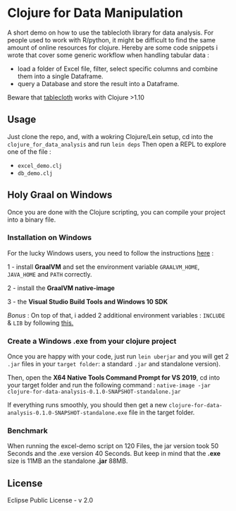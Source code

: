 # Clojure for Data Manipulation

A short demo on how to use the tablecloth library for data analysis.
For people used to work with R/python, it might be difficult to find the same amount of online resources for clojure.
Hereby are some code snippets i wrote that cover some generic workflow when handling tabular data :
- load a folder of Excel file, filter, select specific columns and combine them into a single Dataframe.
- query a Database and store the result into a Dataframe.

Beware that [tablecloth](https://scicloj.github.io/tablecloth/index.html) works with Clojure >1.10


## Usage
Just clone the repo, and, with a wokring Clojure/Lein setup, cd into the `clojure_for_data_analysis` and run `lein deps`
Then open a REPL to explore one of the file :
- `excel_demo.clj`
- `db_demo.clj`


## Holy Graal on Windows
Once you are done with the Clojure scripting, you can compile your project into a binary file.

### Installation on Windows
For the lucky Windows users, you need to follow the instructions [here](https://medium.com/graalvm/using-graalvm-and-native-image-on-windows-10-9954dc071311) :

1 - install **GraalVM** and set the environment variable `GRAALVM_HOME`, `JAVA_HOME` and `PATH` correctly.

2 - install the **GraalVM native-image**

3 -  the **Visual Studio Build Tools and Windows 10 SDK**

*Bonus* : On top of that, i added 2 additional environment variables : `INCLUDE` & `LIB` by following [this.](https://programmerah.com/solved-default-native-compiler-executable-cl-exe-not-found-via-environment-variable-path-32444/)


### Create a Windows .exe from your clojure project
Once you are happy with your code, just run `lein uberjar` and you will get 2 `.jar` files in your `target folder`:  a standard `.jar` and standalone version).

Then, open the **X64 Native Tools Command Prompt for VS 2019**, cd into your target folder and run the following command :
`native-image -jar clojure-for-data-analysis-0.1.0-SNAPSHOT-standalone.jar`

If everything runs smoothly, you should then get a new `clojure-for-data-analysis-0.1.0-SNAPSHOT-standalone.exe` file in the target folder.

### Benchmark
When running the excel-demo script on 120 Files, the jar version took 50 Seconds and the .exe version 40 Seconds. But keep in mind that the **.exe** size  is 11MB an the standalone **.jar** 88MB.




## License

Eclipse Public License - v 2.0